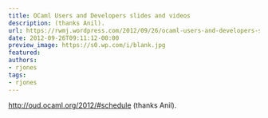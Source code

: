 ```yaml
---
title: OCaml Users and Developers slides and videos
description: (thanks Anil).
url: https://rwmj.wordpress.com/2012/09/26/ocaml-users-and-developers-slides-and-videos/
date: 2012-09-26T09:11:12-00:00
preview_image: https://s0.wp.com/i/blank.jpg
featured:
authors:
- rjones
tags:
- rjones
---
```


<p><a href="http://oud.ocaml.org/2012/#schedule">http://oud.ocaml.org/2012/#schedule</a> (thanks Anil).</p>

